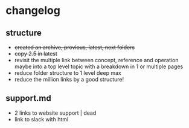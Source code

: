 # changelog

## structure 
- ~~created an archive, previous, latest, next folders~~
- ~~copy 2.5 in latest~~
- revisit the multiple link between concept, reference and operation 
maybe into a top level topic with a breakdown in 1 or multiple pages
- reduce folder structure to 1 level deep max
- reduce the million links by a good structure!

## support.md
- 2 links to website support | dead
- link to slack with html <script>
- ~~fix code ref for support bundle with standard link~~

## self-eval.md
- ~~fix the doc link~~
- email to fix
- ~~fix prereq link~~
- ~~fix link to operator repo~~
- ~~fix link to system configuraiton~~
- CLI install to include
- change rancher local path provisioner 
- ~~fix link to etcd prereq~~
- verify ondat install to include
- review the CLI deployment
- licensing to include 
- check default storageclass for first pvc
- ~~fix link to licensing~~
- split the self-eval in multiple pages (too long)
- ~~fix link to rep doc~~
- remove benchmarking from self-eval
don't let people benchmark a sub-optimal setup!
- slack link to fix
- remove image version from reference - use tag latest 
- fix baseurl benchmark

## best-practices.md
- full rewrite
- should be a break down by topics

## concepts
### cluster-topologies.md
- ~~adapt image assets elements~~
- redo diagrams
### clusters.md
### components.md
- ~~modify link to host-storage~~
- ~~modify image links~~
- ~~modify link to operator~~
- ~~modify link to labels~~
### compression.md
- ~~modify link to labels~~
- ~~modify link to replication~~
- ~~modify link to encryption~~
### etcd.md
- review quote
- ~~modify link to etcd~~
### fencing.md
- ~~modify link to operations/fencing~~
### namespaces.md
- ~~mofiy link to policies~~
### nodes.md
- revise the needs of separate pages for hyper/compute mode
- ~~modify link to labels~~
### policies.md
- ~~modify link to namespaces~~
- ~~modify link to operations/policies~~
### replication.md
- ~~modify link to image~~
- ~~modify link to labels/storageclass~~
- ~~modify link to tap~~
- include content/failure-mode
- ~~modify link to failure-mode~~
### rwx.md
- ~~modify link to concepts/volumes~~
- ~~modify link to prerequisites/firewalls~~
- ~~modify link to operations/resize.md~~
### volumes.md
- ~~modify link to reference/filesystem~~
- ~~modify link to operations/trim~~
- ~~modify link to reference/encryption~~

## install
### kubernetes.md
- ~~modify link to prerequisites/_index.md~~
- modify the _index.md name 
- include content for installation
- change tabs to a intro with supported k8s version
- confirm there is no difference despite k8s version
- create a dedicate airgap deployment guide
- ~~modify link to reference/kubectl-plugin~~
- remove first volume
### openshift.md
- break down in 3 pages: operatorhub, markeplace, manual
- check layouts/shortcodes/openshift4-install.md
- ~~modify link to prerequisites/_index.md~~
- ~~modify link to platforms/openshift.md~~
- ~~modify link to platforms/openshift.md~~
- remove first volume
### rancher
- break down in 2 pages: catalog, manual
- ~~modify link to prerequisites/_index.md~~
- ~~modify link to prerequisites/etcd~~
- ~~modify link to prerequisites/etcd~~
- modify this document should be only for production grade
- ~~modify image links~~
- ~~modify link to reference/cluster-operator~~
- ~~modify link to install/rancher.md~~
- ~~modify link to prerequisites/etcd.md~~
- include content for manual = kubernetes installation
- ~~modify link to reference/cluster/operator

## introduction
### overview.md
- ~~modify link to concepts/volumes.md~~
### platforms.md
- seems to ~= support matrix / to revise for more content
- ~~modify link to prerequisites/systemconfiguration~~
- modify variables for k8s versions
### quickstart.md
- revise as this is not a quickstart - quickstart =? self-eval
- ~~modify link to install/kubernetes.md~~
- ~~modify link to install/openshift.md~~
- ~~modify link to install/rancher.md~~
- ~~modify link to usecases~~

## operations
### cluster-id.md
- update the GUI screenshot to reflect license changes
- ~~modify image link~~
### delete-stos-objects.md
### disk-full.md
- ~~modify link to operations/managing-host-storage~~
- ~~modify link to operations/managing-host-storage~~
### encryption.md
- ~~modify link to reference/encryption~~
- revisit the content to provide more context
### failure-modes.md
- ~~modify link to concepts/replication~~
- include the content/failure-modes.md 
### fening.md
- ~~modify link to concepts/fencing.md~~
### firstpvc.md
- update git reference to ondat account
- ~~modify link to usecases/_index.md~~
### health.md
- ~~modify link to reference/cli/_index.md~~
### label-stos.objects.md
- ~~modify link to reference/kubernetes-object-sync.md~~
- ~~modify link to operations/firstpvc.md~~
### licensing.md
- breakdown into 3 pages; offering, cli, gui
- remove tabs
- ~~modify link to self-eval.md~~
- ~~modify image links~~
- ~~modify link to reference/cli~~
### managing-host-storage.md
### namespaces.md
- no reference to concepts
### policies.md
- ~~modify link to operations/namespaces.md~~
- ~~modify link to reference/cli/create.md~~
### resize.md
- ~~modify link to concepts/volumes~~
- ~~modify image link~~
### rwx.md
- ~~modify link to operations/firstpvc.md~~
- add reference to firewall for NFS ganesha
### storageclasses.md
- update git reference to point to ondat
- ~~modify link to reference/tap.md~~
- ~~modify link to operations/failure-modes.md~~
### tap.md
### trim.md 
- add TRIM definition
### troubleshooting.md
- collections of includes to breakdown into pages
- ~~modify the link to github cli to internal doc cli~~
- ~~modify link to support.md~~
### uninstall.md
- full revamp for 2.5
### upgrade.md
- check validity of the 2.3 requirements
- page should be part of the release notes
- replace container image version by "latest" 
- check the need to add a "backup etcd" reco
### users.md
- ~~modify link to operations/namespaces.md~~
- ~~modify link to operations/policies.md~~
### Etcd
#### index.md
- ~~modify link to prerequisites/etc.md~~
- ~~modify link to prerequisites/etc.md~~
- ~~modify link to operations/etcd/_index.md~~
- update git reference to point to ondat
#### migrate-etcd-cluster.md
- ~~modify link to prerequisites/etcd.md~~
- update git reference to point to ondat
- ~~modify link to prerequisites/etcd.md~~
#### storageos-secret-info.md
- update git reference to coreos (repo archived)
## platforms
- revamp into a single page as support matrix
### _index.md
- ~~modify link to prerequisites/_index.md~~
### aws-eks.md
- add mention to EKS-anywhere
- ~~modify link to install/kubernetes.md~~
- ~~modify link to prerequisites/systemconfiguration.md~~
- add mention to modinstall init container
### azure-aks.md
- ~~modify link to install/kubernetes.md~~
### dockeree.md
- ~~modify link to install/kubernetes.md~~
- ~~modify link to prerequisites/systemconfiguration.md~~
### google-gke.md
- ~~modify link to install/kubernetes.md~~
- ~~modify link to prerequisites/systemconfiguration.md~~
- ~~modify link to prerequisites/systemconfiguration.md~~
- ~~modify link to install/kubernetes.md~~
### openshift.md
- ~~modify link to install/openshift.md~~
- ~~modify link to prerequisites/pidlimits~~
- ~~modify link to prerequisites/systemconfiguration.md~~
### rancher.md
- ~~modify link to install/rancher.md~~
- ~~modify link to prerequisites/systemconfiguration.md~~
## prerequisites
### _index.md
- update include references
- revise a merge with support matrix
- ~~modify link to prerequisites/mountpropagation.md~~
- ~~modify link to prerequisites/etcd.md~~
- ~~modify link to prerequisites/systemconfiguration.md~~
- ~~modify link to reference/cli/_index.md~~
- ~~modify link to prerequisites/ipv6.md~~
### etcd
- ~~modify link to concepts/etcd.md~~
- ~~modify link to operations/etcd/_index.md~~
- remove tabs
- remove reference to coreos archived repo
- ~~modify link to operations/etcd/_index.md~~
- ~~modify page hyperlinks~~
- ~~modify link to operations/etcd/_index.md~~
- update git reference from storageos to ondat
- ~~modify link to reference/cluster-operator/examples.md~~
### firewals.md
### ipv6.md
### max-aio.md
### mountpropagation.md
- may be candidate to archive
### pidlimits.md
- update git reference from storageos to ondat
### systemconfiguration.md
- curation of supported distro should be in a support matrix
- ~~fix bad internal hyperlinks~~
- ~~modify link to reference/cluster-operator/configuration.md~~
## reference
### bundles
- to revamp within a support section
#### _index.md
#### diagnostic-bundle.md
- ~~modify link to reference/cli/_index.md~~
- ~~modify link to reference/gui.md~~
- rebrand gui 
#### support_bundle.md
- ~~modify link to reference/bundles/diagnostic-bundle.md~~
- update includes
- update git reference from storageos to ondat
- remove the concept of platform regarding plugin
- ~~modify link to reference/cli/_index.md~~
### cli
#### _index.md
- update git reference from storageos to ondat
- use git tag latest instead of version
- update EUSA link
- update portal link
- write a page MAN instead of multiple pages
#### apply.md
#### attach.md
#### create.md
#### delete.md
#### describe.md
#### detach.md
#### get.md
#### help.md
#### update.md
#### version.md
### cluster-operator
#### _index.md
- update git reference from storageos to ondat 
- cluster-operator is not relevant anymore
#### configuration.md
- update includess with content
#### examples.md
- review if still relevant in 2.5
- ~~modify link to configuration.md~~
- update git reference from storageos to ondat 
- ~~modify link to operations/etcd/storageos-secret-info.md~~
- update dead link to clusterdiscovery
#### Install
- to be remove as it's just refer to installation
- ~~modify link install/kubernetes.md~~
- ~~modify link install/rancher.md~~
- ~~modify link install/openshift.md~~
#### upgrade.md
- to be removed and included in 
- update git reference from storageos to ondat 
- use git tag latest instead of version
- reference to storage-operator not relevant in 2.5
### scheduler
#### _index.md
- ~~modify link to reference/scheduler/admission-controller.md~~
- update includes with content
#### admission-controller.md
- ~~modify link to reference/scheduler/_index.md~~
- update includes with content
### api.md
- to review how to approach this
### contributing.md
- update git reference from storageos to ondat 
- use git tag latest instead of version
- to review with the contribution pillars 
### encryption.md
- ~~modify link to concepts/volumes.md~~
- ~~modify link to operations/encryption.md~~
- ~~modify link to references/labels.md~~
- update email address (to define) 
### filesystems.md
- ~~modify link to concepts/volumes.md~~
- ~~modify image links
### init-container.md
- ~~modify link to reference/cluster-operator~~
- update git reference from storageos to ondat 
- use git tag latest instead of version
- dbupgrade link is dead
### kubectl-plugin.md
- update includes with content
- remove versioning
- missing the plugin MAN 
### kubernetes-object-sync.md
- ~~modify link to concepts/components.md~~
- ~~modify link to operations/storageclasses.md~~
- ~~modify link to concepts/volumes.md~~
- update git reference from storageos to ondat 
- use git tag latest instead of version
- ~~modify link to concepts/nodes.md~~
### labels.md
- ~~modify link to operations/fencing.md~~
### licence.md
- ~~modify link to operations/licensing.md~~
- to consolidate with licensing page
### open_source_attribution.md
### release_notes.md
- only release notes of current major version 2.x should be in, not previous
- include a deprecated section
- update git reference from storageos to ondat 
- use git tag latest instead of version
- ~~modify link to support.md~~
- ~~modify link to reference/tap.md~~
- ~~modify link to reference/kubectl-plugin.md~~
- ~~modify link to reference/licence.md~~
- ~~modify link to reference/encryption.md~~
- ~~modify link to concepts/fencing.md~~
- ~~modify link to concepts/replication.md#failure-modes~~
- ~~modify link to reference/kubernetes-object-sync~~
- ~~modify link to concepts/rwx.md~~
- ~~modify link to prerequisites/pidlimits.md~~
- ~~modify link to self-eval.md#Benchmarking~~
- ~~modify link to concepts/compression.md~~
- update slack URL
- update blog post URL release of 2.0
### resource_requests_and_limits.md
- ~~modify link to reference/cluster-operator/examples.md~~
### tap.md
- ~~modify image links~~
- ~~modify link to operations/tap.md~~
- ~~modify link to concepts/replication.md#failure-modes~~
- diagram to be updated
### telemetry.md
- add some more details to sentry from a security perspective
- ~~modify link to reference/cluster-operator/configuration.md~~
### tolerations.nd
- ~~modify and fix reference/cluster-operator/examples.md#specifying-custom-tolerations~~

## usecases
### _index.md
### cassandra.md
- ~~modify image links~~
- check if there is trademark and copyright to be added
- ~~modify link to install/kubernetes.md~~
- update git reference from storageos to ondat 
### elasticsearch.md
- ~~modify image links~~
- check if there is trademark and copyright to be added
- ~~modify link to install/kubernetes.md~~
- update git reference from storageos to ondat 
- dead link operations/monitoring/prometheus-setup
### influxdb.md
- ~~modify image links~~
- check if there is trademark and copyright to be added
- ~~modify link to install/kubernetes.md~~
- update git reference from storageos to ondat
### jenkins.md
- ~~modify image links~~
- check if there is trademark and copyright to be added
- ~~update old external links to internal ones to doc~~
- update git reference from storageos to ondat
### kafka.md
- ~~modify image links~~
- ~~modify link to install/kubernetes.md~~
- ~~modify link to usecases/zookeeper.md~~
- ~~modify link to reference/release_notes.md~~
- update git reference from storageos to ondat
### kubvirt.md
- ~~modify image links~~



